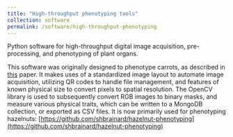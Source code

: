 ```yaml
---
title: "High-throughput phenotyping tools"
collection: software
permalink: /software/high-throughput-phenotyping
---
```


Python software for high-throughput digital image acquisition, pre-processing, and phenotyping of plant organs. 

This software was originally designed to phenotype carrots, as described in [this](https://shbrainard.github.io/publication/2021-06-16_FIPS) paper.  It makes uses of a standardized image layout to automate image acquisition, utilizing QR codes to handle file management, and features of known physical size to convert pixels to spatial resolution.  The OpenCV library is used to subsequently convert RGB images to binary masks, and measure various physical traits, which can be written to a MongoDB collection, or exported as CSV files.  It is now primarily used for phenotyping hazelnuts: [https://github.com/shbrainard/hazelnut-phenotyping](https://github.com/shbrainard/hazelnut-phenotyping)